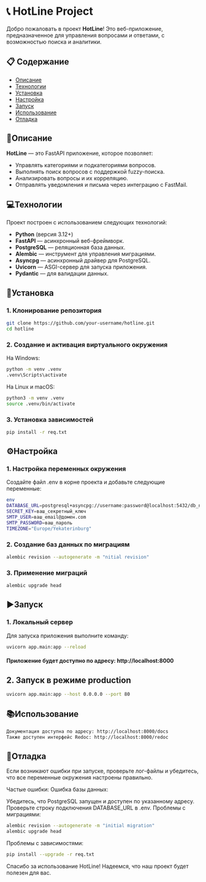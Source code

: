 # 📞 HotLine Project

Добро пожаловать в проект **HotLine**! Это веб-приложение, предназначенное для управления вопросами и ответами, с возможностью поиска и аналитики.

## 📋 Содержание
- [Описание](#описание)
- [Технологии](#технологии)
- [Установка](#установка)
- [Настройка](#настройка)
- [Запуск](#запуск)
- [Использование](#использование)
- [Отладка](#отладка)

## 📝Описание

**HotLine** — это FastAPI приложение, которое позволяет:
- Управлять категориями и подкатегориями вопросов.
- Выполнять поиск вопросов с поддержкой fuzzy-поиска.
- Анализировать вопросы и их корреляцию.
- Отправлять уведомления и письма через интеграцию с FastMail.

## 💻Технологии

Проект построен с использованием следующих технологий:
- **Python** (версия 3.12+)
- **FastAPI** — асинхронный веб-фреймворк.
- **PostgreSQL** — реляционная база данных.
- **Alembic** — инструмент для управления миграциями.
- **Asyncpg** — асинхронный драйвер для PostgreSQL.
- **Uvicorn** — ASGI-сервер для запуска приложения.
- **Pydantic** — для валидации данных.

## 🚀Установка
### 1. Клонирование репозитория

```bash
git clone https://github.com/your-username/hotline.git
cd hotline
```


### 2. Создание и активация виртуального окружения
На Windows:
```bash
python -m venv .venv
.venv\Scripts\activate
```

На Linux и macOS:
```bash
python3 -m venv .venv
source .venv/bin/activate
```

### 3. Установка зависимостей
```bash
pip install -r req.txt
```

## ⚙️Настройка
### 1. Настройка переменных окружения
Создайте файл .env в корне проекта и добавьте следующие переменные:
```bash
env
DATABASE_URL=postgresql+asyncpg://username:password@localhost:5432/db_name
SECRET_KEY=ваш_секретный_ключ
SMTP_USER=ваш_email@домен.com
SMTP_PASSWORD=ваш_пароль
TIMEZONE="Europe/Yekaterinburg"
```

### 2. Создание баз данных по миграциям
```bash
alembic revision --autogenerate -m "nitial revision"
```

### 3. Применение миграций
```bash
alembic upgrade head
```

## ▶️Запуск
### 1. Локальный сервер
Для запуска приложения выполните команду:

```bash
uvicorn app.main:app --reload
```

#### Приложение будет доступно по адресу: http://localhost:8000

## 2. Запуск в режиме production
```bash
uvicorn app.main:app --host 0.0.0.0 --port 80
```

## 📚Использование
```bash
Документация доступна по адресу: http://localhost:8000/docs
Также доступен интерфейс Redoc: http://localhost:8000/redoc
```

## 🐛Отладка

Если возникают ошибки при запуске, проверьте лог-файлы и убедитесь, что все переменные окружения настроены правильно.

Частые ошибки:
Ошибка базы данных:

Убедитесь, что PostgreSQL запущен и доступен по указанному адресу.
Проверьте строку подключения DATABASE_URL в .env.
Проблемы с миграциями:
```bash
alembic revision --autogenerate -m "initial migration"
alembic upgrade head
```
Проблемы с зависимостями:
```bash
pip install --upgrade -r req.txt
```


Спасибо за использование HotLine! Надеемся, что наш проект будет полезен для вас.







